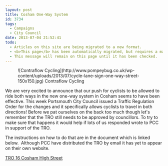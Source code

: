 ```yaml
---
layout: post
title: Cosham One-Way System
id: 3734
tags:
  - Campaigns
  - City Council
date: 2013-07-04 21:52:41
todo:
  - Articles on this site are being migrated to a new format.
  - <b>This page</b> has been automatically migrated, but requires a manual check-&amp;-tune to ensure the format and links all work as expected.
  - This message will remain on this page until it has been checked.
---
```


<figure id="attachment_3736" align="alignright" width="150">![Contraflow Cycling](http://www.pompeybug.co.uk/wp-content/uploads/2013/07/cycle-lane-sign-one-way-street-150x150.jpg) Contraflow Cycling</figure>

We are very excited to announce that our push for cyclists to be allowed to ride both ways in the new one-way system in Cosham seems to have been effective. This week Portsmouth City Council issued a Traffic Regulation Order for the changes and it specifically allows cyclists to travel in both directions! Before we pat ourselves on the back too much though let's remember that the TRO still needs to be approved by councillors. To try to make sure that happens it would help if lots of us responded wrote to PCC in support of the TRO.

The instructions on how to do that are in the document which is linked below.  Although PCC have distributed the TRO by email it has yet to appear on their own website.

[TRO 16 Cosham High Street](http://www.pompeybug.co.uk/wp-content/uploads/2013/07/TRO-16-2013-Cosham-High-St-Area-PN1.pdf)